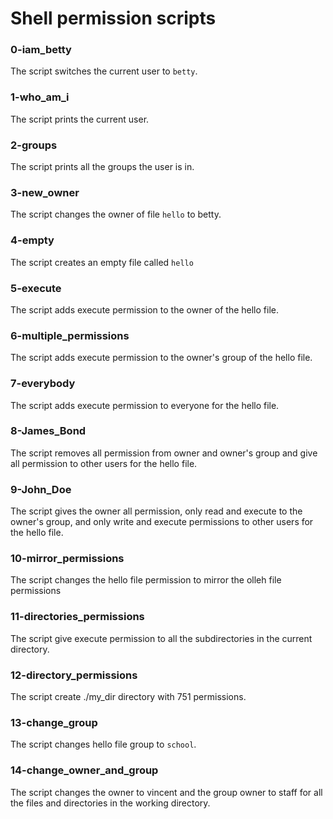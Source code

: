 # Shell permission scripts
### 0-iam_betty
The script switches the current user to `betty`.
### 1-who_am_i
The script prints the current user.
### 2-groups
The script prints all the groups the user is in.
### 3-new_owner
The script changes the owner of file `hello` to betty.
### 4-empty
The script creates an empty file called `hello`
### 5-execute
The script adds execute permission to the owner of the hello file.
### 6-multiple_permissions
The script adds execute permission to the owner's group of the hello file.
### 7-everybody
The script adds execute permission to everyone for the hello file.
### 8-James_Bond
The script removes all permission from owner and owner's group and give all permission to other users for the hello file.
### 9-John_Doe
The script gives the owner all permission, only read and execute to the owner's group, and only write and execute permissions to other users for the hello file.
### 10-mirror_permissions
The script changes the hello file permission to mirror the olleh file permissions
### 11-directories_permissions
The script give execute permission to all the subdirectories in the current directory.
### 12-directory_permissions
The script create ./my_dir directory with 751 permissions.
### 13-change_group
The script changes hello file group to `school`.
### 14-change_owner_and_group
 The script changes the owner to vincent and the group owner to staff for all the files and directories in the working directory.
